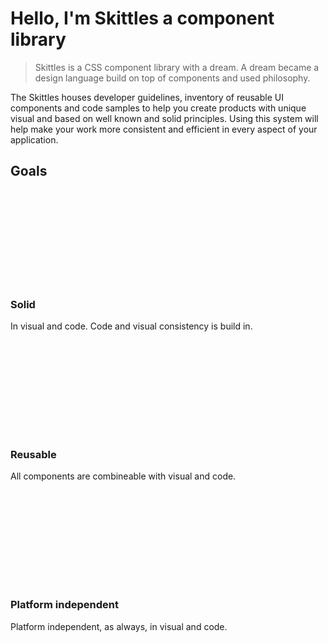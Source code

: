 # Hello, I'm Skittles a component library

 > Skittles is a CSS component library with a dream. A dream became a design language build on top of components and used philosophy.

The Skittles houses developer guidelines, inventory of reusable UI components and code samples to help you create products with unique visual and based on well known and solid principles. Using this system will help make your work more consistent and efficient in every aspect of your application.

## Goals

<div class="grid">
    <div class="column-8">
        <div class="text--center">
            <div class="goal-icon goal-icon--blue">
                <svg class="icon"><use xlink:href="#castle" /></svg>
            </div>
            <h3>Solid</h3>
        </div>
        <p class="weak">In visual and code. Code and visual consistency is build in.</p>
    </div>
    <div class="column-8">
        <div class="text--center">
            <div class="goal-icon goal-icon--green">
                <svg class="icon"><use xlink:href="#compass" /></svg>
            </div>
            <h3>Reusable</h3>
        </div>
        <p class="weak">All components are combineable with visual and code.</p>
    </div>
    <div class="column-8">
        <div class="text--center">
            <div class="goal-icon goal-icon--purple">
                <svg class="icon"><use xlink:href="#universe" /></svg>
            </div>
            <h3>Platform independent</h3>
        </div>
        <p class="weak">Platform independent, as always, in visual and code.</p>
    </div>
</div>